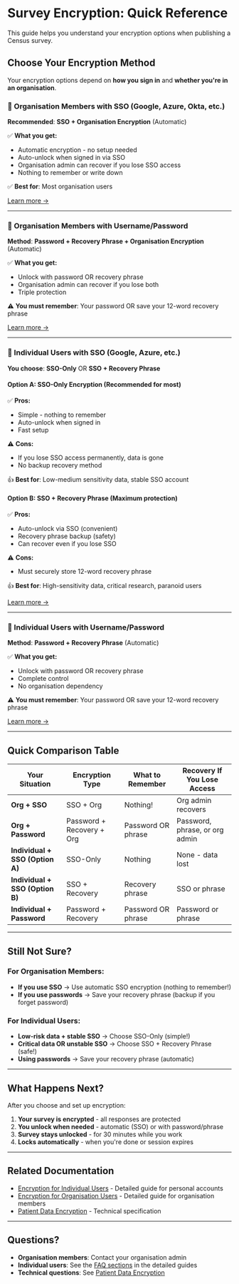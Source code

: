 # Survey Encryption: Quick Reference

This guide helps you understand your encryption options when publishing a Census survey.

## Choose Your Encryption Method

Your encryption options depend on **how you sign in** and **whether you're in an organisation**.

### 🏢 Organisation Members with SSO (Google, Azure, Okta, etc.)

**Recommended**: **SSO + Organisation Encryption** (Automatic)

✅ **What you get:**
- Automatic encryption - no setup needed
- Auto-unlock when signed in via SSO
- Organisation admin can recover if you lose SSO access
- Nothing to remember or write down

✅ **Best for**: Most organisation users

[Learn more →](encryption-organisation-users.md)

---

### 🏢 Organisation Members with Username/Password

**Method**: **Password + Recovery Phrase + Organisation Encryption** (Automatic)

✅ **What you get:**
- Unlock with password OR recovery phrase
- Organisation admin can recover if you lose both
- Triple protection

⚠️ **You must remember**: Your password OR save your 12-word recovery phrase

[Learn more →](encryption-organisation-users.md)

---

### 👤 Individual Users with SSO (Google, Azure, etc.)

**You choose**: **SSO-Only** OR **SSO + Recovery Phrase**

#### Option A: SSO-Only Encryption (Recommended for most)

✅ **Pros:**
- Simple - nothing to remember
- Auto-unlock when signed in
- Fast setup

⚠️ **Cons:**
- If you lose SSO access permanently, data is gone
- No backup recovery method

👍 **Best for**: Low-medium sensitivity data, stable SSO account

#### Option B: SSO + Recovery Phrase (Maximum protection)

✅ **Pros:**
- Auto-unlock via SSO (convenient)
- Recovery phrase backup (safety)
- Can recover even if you lose SSO

⚠️ **Cons:**
- Must securely store 12-word recovery phrase

👍 **Best for**: High-sensitivity data, critical research, paranoid users

[Learn more →](encryption-individual-users.md)

---

### 👤 Individual Users with Username/Password

**Method**: **Password + Recovery Phrase** (Automatic)

✅ **What you get:**
- Unlock with password OR recovery phrase
- Complete control
- No organisation dependency

⚠️ **You must remember**: Your password OR save your 12-word recovery phrase

[Learn more →](encryption-individual-users.md)

---

## Quick Comparison Table

| Your Situation | Encryption Type | What to Remember | Recovery If You Lose Access |
|----------------|-----------------|------------------|----------------------------|
| **Org + SSO** | SSO + Org | Nothing! | Org admin recovers |
| **Org + Password** | Password + Recovery + Org | Password OR phrase | Password, phrase, or org admin |
| **Individual + SSO (Option A)** | SSO-Only | Nothing | None - data lost |
| **Individual + SSO (Option B)** | SSO + Recovery | Recovery phrase | SSO or phrase |
| **Individual + Password** | Password + Recovery | Password OR phrase | Password or phrase |

---

## Still Not Sure?

### For Organisation Members:
- **If you use SSO** → Use automatic SSO encryption (nothing to remember!)
- **If you use passwords** → Save your recovery phrase (backup if you forget password)

### For Individual Users:
- **Low-risk data + stable SSO** → Choose SSO-Only (simple!)
- **Critical data OR unstable SSO** → Choose SSO + Recovery Phrase (safe!)
- **Using passwords** → Save your recovery phrase (automatic)

---

## What Happens Next?

After you choose and set up encryption:

1. **Your survey is encrypted** - all responses are protected
2. **You unlock when needed** - automatic (SSO) or with password/phrase
3. **Survey stays unlocked** - for 30 minutes while you work
4. **Locks automatically** - when you're done or session expires

---

## Related Documentation

- [Encryption for Individual Users](encryption-individual-users.md) - Detailed guide for personal accounts
- [Encryption for Organisation Users](encryption-organisation-users.md) - Detailed guide for organisation members
- [Patient Data Encryption](patient-data-encryption.md) - Technical specification

---

## Questions?

- **Organisation members**: Contact your organisation admin
- **Individual users**: See the [FAQ sections](encryption-individual-users.md#frequently-asked-questions) in the detailed guides
- **Technical questions**: See [Patient Data Encryption](patient-data-encryption.md)
